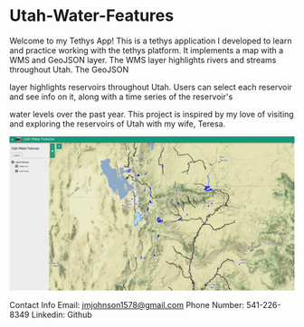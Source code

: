 # Utah-Water-Features
Welcome to my Tethys App!
This is a tethys application I developed to learn and practice working with the tethys platform.
It implements a map with a WMS and GeoJSON layer. The WMS layer highlights rivers and streams throughout Utah. The GeoJSON

layer highlights reservoirs throughout Utah. Users can select each reservoir and see info on it, along with a time series of the reservoir's

water levels over the past year. This project is inspired by my love of visiting and exploring the reservoirs of Utah with my wife, Teresa.



![application screenshot](Assets/application_screenshot.png)



Contact Info
Email: jmjohnson1578@gmail.com
Phone Number: 541-226-8349
Linkedin:
Github


